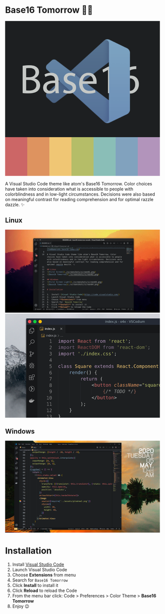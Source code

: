 # Base16 Tomorrow 🏳‍🌈

![Base16 Tomorrow](icon.png)

A Visual Studio Code theme like atom's Base16 Tomorrow. Color choices have taken into consideration what is accessible to people with colorblindness and in low-light circumstances. Decisions were also based on meaningful contrast for reading comprehension and for optimal razzle dazzle. ✨

## Linux
![First Screen](./screenshots/screen01.png)
![Base16 Tomorrow](./screenshots/screen02.png)

## Windows
![First Screen Light](./screenshots/screen03.png)

# Installation

1.  Install [Visual Studio Code](https://code.visualstudio.com/)
2.  Launch Visual Studio Code
3.  Choose **Extensions** from menu
4.  Search for `Base16 Tomorrow`
5.  Click **Install** to install it
6.  Click **Reload** to reload the Code
7.  From the menu bar click: Code > Preferences > Color Theme > **Base16 Tomorrow**
8. Enjoy 😉
